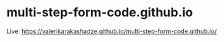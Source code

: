 # multi-step-form-code.github.io

Live: https://valerikarakashadze.github.io/multi-step-form-code.github.io/
